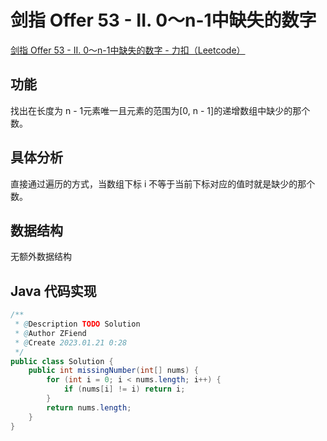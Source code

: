 # 剑指 Offer 53 - II. 0～n-1中缺失的数字

[剑指 Offer 53 - II. 0～n-1中缺失的数字 - 力扣（Leetcode）](https://leetcode.cn/problems/que-shi-de-shu-zi-lcof/description/)

## 功能

找出在长度为 n - 1元素唯一且元素的范围为[0, n - 1]的递增数组中缺少的那个数。

## 具体分析

直接通过遍历的方式，当数组下标 i 不等于当前下标对应的值时就是缺少的那个数。

## 数据结构

无额外数据结构

## Java 代码实现

```java
/**
 * @Description TODO Solution
 * @Author ZFiend
 * @Create 2023.01.21 0:28
 */
public class Solution {
    public int missingNumber(int[] nums) {
        for (int i = 0; i < nums.length; i++) {
            if (nums[i] != i) return i;
        }
        return nums.length;
    }
}
```
